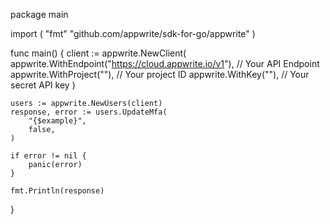 package main

import (
    "fmt"
	"github.com/appwrite/sdk-for-go/appwrite"
)

func main() {
	client := appwrite.NewClient(
        appwrite.WithEndpoint("https://cloud.appwrite.io/v1"), // Your API Endpoint
        appwrite.WithProject(""), // Your project ID
        appwrite.WithKey(""), // Your secret API key
    )

    users := appwrite.NewUsers(client)
    response, error := users.UpdateMfa(
        "{$example}",
        false,
    )

    if error != nil {
        panic(error)
    }

    fmt.Println(response)
}
